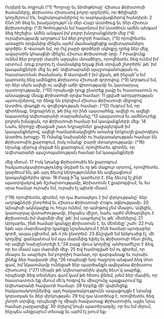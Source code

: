 
Ուղերձ եւ ողջույն
(^1) Պողոսը եւ Տիմոթեոսը՝ Հիսուս Քրիստոսի ծառաները, Քրիստոս Հիսուսով բոլոր սրբերին, որ Փիլիպեի կողմերում
են, եպիսկոպոսներով ու սարկավագներով հանդերձ։ 2 Շնո՜րհ ձեզ եւ խաղաղությո՜ւն մեր Հայր Աստծուց եւ Տեր Հիսուս
Քրիստոսից։
(^3) Գոհություն եմ հայտնում իմ Աստծուն ամեն անգամ ձեզ հիշելիս։ Ամեն անգամ իմ բոլոր խնդրանքների մեջ
(^4) ուրախությամբ աղոթում եմ ձեր բոլորի համար, (^5) որովհետեւ առաջին օրվանից մինչեւ այժմ մասնակցեցիք
ավետարանելու գործին։ 6 Վստահ եմ, որ Ով բարի գործերի սկիզբը դրեց ձեր մեջ, ավարտին կհասցնի մինչեւ Հիսուս
Քրիստոսի օրը։ 7 Իրավունք ունեմ ձեր բոլորի մասին այդպես մտածելու, որովհետեւ ձեզ ունեմ իմ սրտում. դուք բոլորդ
էլ մասնակից եղաք ինձ տրված շնորհին՝ թե՛ իմ կապանքների մեջ եւ թե՛ Ավետարանի պաշտպանության ու
հաստատման ժամանակ։ 8 Աստված է իմ վկան, թե ինչպե՜ս եմ կարոտել ձեզ ամենքիդ Քրիստոս Հիսուսի գորովով։
(^9) Աղոթում եմ, որ ձեր սերն ավելի ու ավելի աճի գիտությամբ եւ կատարյալ դատողությամբ, (^10) որպեսզի դուք ընտրեք
լավը եւ հաստատուն ու անսայթաք մնաք Քրիստոսի օրվա համար՝ 11 լցված արդարության պտուղներով, որ ձեռք են
բերվում Հիսուս Քրիստոսի միջոցով Աստծու փառքի ու գովերգության համար։
(^12) Ուզում եմ, որ գիտենաք, եղբայրնե՛ր, թե ինչ որ ինձ պատահեց, ավելի ու ավելի նպաստեց Ավետարանի
տարածմանը,^13 պալատում եւ ամենուրեք բոլորն իմացան, որ Քրիստոսի համար եմ կապանքների մեջ։ 14 Նաեւ Տիրոջը
միացած շատ եղբայրներ՝ քաջալերված իմ կապանքներով, ավելի համարձակվեցին առանց երկյուղի քարոզելու Աստծու
խոսքը։ 15 Ոմանք նախանձի ու հակառակության համար են Քրիստոսին քարոզում, իսկ ոմանք՝ բարի մտադրությամբ։
(^16) Սրանք սիրուց մղված են քարոզում, որովհետեւ գիտեն, որ Ավետարանի պաշտպանության համար եմ կապանքների


մեջ մնում։ 17 Իսկ նրանք Քրիստոսին են քարոզում հակառակասիրությունից մղված եւ ոչ թե մաքուր սրտով, որովհետեւ
կարծում են, թե այդ ձեւով նեղություններ են ավելացնում կապանքներիս վրա։ 18 Բայց ի՞նչ կարեւոր է. ինչ ձեւով էլ լինի՝
պատրվակով թե ճշմարտությամբ, Քրիստոսն է քարոզվում, եւ ես սրա համար ուրախ եմ, ուրախ էլ պիտի մնամ.

(^19) որովհետեւ գիտեմ, որ դա ծառայելու է իմ փրկությանը՝ ձեր աղոթքների շնորհիվ եւ Հիսուս Քրիստոսի Հոգու
օգնությամբ։ 20 Այնպիսի ակնկալիք ու հույս ունեմ, որ ամոթով չեմ մնալու։ Ավելին, կատարյալ վստահությամբ, ինչպես
միշտ, նաեւ այժմ մեծարվելու է Քրիստոսն իմ մարմնի մեջ՝ թե՛ իմ ապրելով եւ թե՛ մեռնելով։ 21 Արդարեւ, ինձ համար կյանքը
Քրիստոսն է, եւ մեռնելը՝ շահ։ 22 Իսկ եթե այս մարմնավոր կյանքը նշանակում է ինձ համար պտղաբեր գործ, ապա
չգիտեմ, թե ո՛րն ընտրեմ։ 23 Ճնշված եմ երկուսից էլ. մի կողմից՝ ցանկանում եմ այս մարմնից ելնել եւ Քրիստոսի հետ լինել,
որ ավելի նախընտրելի է,^24 բայց մյուս կողմից՝ անհրաժեշտ է ձեզ, որ ես մնամ այս մարմնի մեջ։ 25 Եվ համոզված եմ ու
գիտեմ, որ մնալու եւ ապրելու եմ բոլորիդ համար, որ զարգանաք եւ ուրախ լինեք ձեր հավատի մեջ,^26 որպեսզի երբ
հաջորդ անգամ ձեզ մոտ գամ, իմ նկատմամբ ունեցած ձեր պարծանքն ավելանա Քրիստոս Հիսուսով։
(^27) Միայն թե Ավետարանին վայել ձեւո՛վ ապրեք, որպեսզի ձեզ տեսնելու գամ կամ թե հեռու լինեմ, լսեմ ձեր մասին,
որ հաստատուն եք մնում մե՛կ հոգով եւ միաշունչ պայքարում եք Ավետարանի հավատի համար։ 28 Երբեք մի՛ վախեցեք
հակառակորդներից. այդ հակառակությունն ապացույցն է նրանց կորստյան եւ ձեր փրկության։ 29 Եվ դա Աստծուց է,
որովհետեւ ձեզ շնորհ տրվեց, որպեսզի ոչ միայն հավատաք Քրիստոսին, այլեւ նրա համար չարչարվեք՝ 30 մղելով նույն
պատերազմը, որ ես եմ մղում, ինչպես անցյալում տեսաք եւ այժմ էլ լսում եք։
